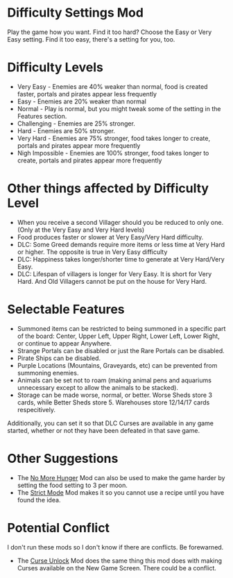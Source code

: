 # Difficulty Settings Mod

Play the game how you want. Find it too hard? Choose the Easy or Very Easy setting. Find it too easy, there's a setting for you, too.

# Difficulty Levels

* Very Easy - Enemies are 40% weaker than normal, food is created faster, portals and pirates appear less frequently
* Easy - Enemies are 20% weaker than normal
* Normal - Play is normal, but you might tweak some of the setting in the Features section.
* Challenging - Enemies are 25% stronger.
* Hard - Enemies are 50% stronger.
* Very Hard - Enemies are 75% stronger, food takes longer to create, portals and pirates appear more frequently
* Nigh Impossible - Enemies are 100% stronger, food takes longer to create, portals and pirates appear more frequently

# Other things affected by Difficulty Level

* When you receive a second Villager should you be reduced to only one. (Only at the Very Easy and Very Hard levels)
* Food produces faster or slower at Very Easy/Very Hard difficulty.
* DLC: Some Greed demands require more items or less time at Very Hard or higher. The opposite is true in Very Easy difficulty
* DLC: Happiness takes longer/shorter time to generate at Very Hard/Very Easy.
* DLC: Lifespan of villagers is longer for Very Easy. It is short for Very Hard. And Old Villagers cannot be put on the house for Very Hard.

# Selectable Features

* Summoned items can be restricted to being summoned in a specific part of the board: Center, Upper Left, Upper Right, Lower Left, Lower Right, or continue to appear Anywhere.
* Strange Portals can be disabled or just the Rare Portals can be disabled.
* Pirate Ships can be disabled.
* Purple Locations (Mountains, Graveyards, etc) can be prevented from summoning enemies.
* Animals can be set not to roam (making animal pens and aquariums unnecessary except to allow the animals to be stacked).
* Storage can be made worse, normal, or better. Worse Sheds store 3 cards, while Better Sheds store 5. Warehouses store 12/14/17 cards respecitively.

Additionally, you can set it so that DLC Curses are available in any game started, whether or not they have been defeated in that save game.

# Other Suggestions

* The [No More Hunger](https://steamcommunity.com/sharedfiles/filedetails/?id=3011864939&searchtext=) Mod can also be used to make the game harder by setting the food setting to 3 per moon.
* The [Strict Mode](https://steamcommunity.com/sharedfiles/filedetails/?id=3026405806&searchtext=) Mod makes it so you cannot use a recipe until you have found the idea.

# Potential Conflict

I don't run these mods so I don't know if there are conflicts. Be forewarned.

* The [Curse Unlock](https://steamcommunity.com/sharedfiles/filedetails/?id=2998501721&searchtext=) Mod does the same thing this mod does with making Curses available on the New Game Screen. There could be a conflict.
 
